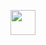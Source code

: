 <p align="center">
	<img width="40" src="https://github.githubassets.com/images/spinners/octocat-spinner-64.gif">
</p>
